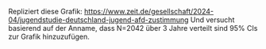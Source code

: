 Repliziert diese Grafik: https://www.zeit.de/gesellschaft/2024-04/jugendstudie-deutschland-jugend-afd-zustimmung Und versucht basierend auf der Anname, dass N=2042 über 3 Jahre verteilt sind 95% CIs zur Grafik hinzuzufügen.
